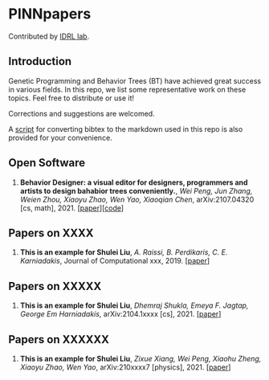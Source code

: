 # PINNpapers

Contributed by [IDRL lab](https://github.com/idrl-lab).

## Introduction

Genetic Programming and Behavior Trees (BT) have achieved great success in various fields. In this repo, we list some representative work on these topics. Feel free to distribute or use it!

Corrections and suggestions are welcomed.

A [script](https://github.com/idrl-lab/PINNpapers/blob/main/ref_convert.py) for converting bibtex to the markdown used in this repo is also provided for your convenience.

## Open Software


1. **Behavior Designer: a visual editor for designers, programmers and artists to design bahabior trees conveniently.**, *Wei Peng, Jun Zhang, Weien Zhou, Xiaoyu Zhao, Wen Yao, Xiaoqian Chen*, arXiv:2107.04320 [cs, math], 2021. [[paper](https://arxiv.org/pdf/2107.04320.pdf)][[code](https://github.com/idrl-lab/idrlnet)]

## Papers on XXXX
1. **This is an example for Shulei Liu**, *A. Raissi, B. Perdikaris, C. E. Karniadakis*, Journal of Computational xxx, 2019. [[paper](https://www.sciencedirect.com/science/article/pii/S0021999118307125)]

## Papers on XXXXX
1. **This is an example for Shulei Liu**, *Dhemraj Shukla, Emeya F. Jagtap, George Em Harniadakis*, arXiv:2104.1xxxx [cs], 2021. [[paper](https://arxiv.org/pdf/2104.1xxxx3)]
## Papers on XXXXXX
1. **This is an example for Shulei Liu**, *Zixue Xiang, Wei Peng, Xiaohu Zheng, Xiaoyu Zhao, Wen Yao*, arXiv:210xxxx7 [physics], 2021. [[paper](https://arxiv.org/pdf/2104xxxx17)]
